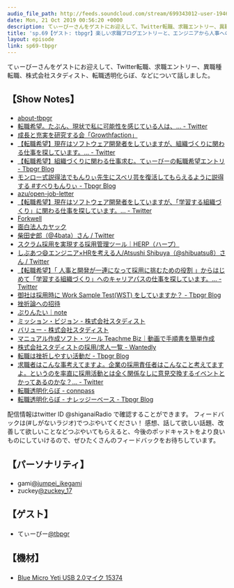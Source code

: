 ```yaml
---
audio_file_path: http://feeds.soundcloud.com/stream/699343012-user-194620696-sp69-tbpgr.mp3
date: Mon, 21 Oct 2019 00:56:20 +0000
description: てぃーびーさんをゲストにお迎えして、Twitter転職、求職エントリー、異職種転職、株式会社スタディスト、転職透明化らぼ、などについて話しました。
title: 'sp.69【ゲスト: tbpgr】楽しい求職ブログエントリーと、エンジニアから人事への中年異職種転職'
layout: episode
link: sp69-tbpgr
---
```


<p><span>てぃーびーさんをゲストにお迎えして、Twitter転職、求職エントリー、異職種転職、株式会社スタディスト、転職透明化らぼ、などについて話しました。</span></p>
<h2>
  <p>【Show Notes】</p>
</h2>
<ul>
  <li><a href="https://scrapbox.io/about-tbpgr/" target="_blank">about-tbpgr</a></li>
  <li><a href="https://twitter.com/tbpgr/status/1012642478929821696" target="_blank">転職希望。たぶん、現状で私に可能性を感じている人は、... - Twitter</a></li>
  <li><a href="https://note.mu/tbpgr/n/n65c0e68fb60f" target="_blank">成長と充実を研究する会「Growthfaction」</a></li>
  <li><a href="https://twitter.com/tbpgr/status/1054010505541517312?" target="_blank">【転職希望】現在はソフトウェア開発者をしていますが、組織づくりに関わる仕事を探しています。... - Twitter</a></li>
  <li><a href="http://tbpgr.hatenablog.com/entry/2018/10/21/230327" target="_blank">【転職希望】組織づくりに関わる仕事求む。てぃーびーの転職希望エントリ - Tbpgr Blog</a></li>
  <li><a href="http://tbpgr.hatenablog.com/entry/2018/10/12/183000" target="_blank">モンロー式説得法でもんりぃ先生にスベリ芸を復活してもらえるように説得する #すべりもんりぃ - Tbpgr Blog</a></li>
  <li><a href="https://azu.github.io/open-job-letter/" target="_blank">azu/open-job-letter</a></li>
  <li><a href="https://twitter.com/tbpgr/status/1098052220031885313" target="_blank">【転職希望】現在はソフトウェア開発者をしていますが、「学習する組織づくり」に関わる仕事を探しています。... - Twitter</a></li>
  <li><a href="https://forkwell.com/" target="_blank">Forkwell</a></li>
  <li><a href="https://www.kayac.com/" target="_blank">面白法人カヤック</a></li>
  <li><a href="https://twitter.com/4bata" target="_blank">柴田史郎（@4bata）さん / Twitter</a></li>
  <li><a href="https://herp.cloud/" target="_blank">スクラム採用を実現する採用管理ツール｜HERP（ハープ）</a></li>
  <li><a href="https://twitter.com/shibuatsu8" target="_blank">しぶあつ😄エンジニア×HRを考える人/Atsushi Shibuya（@shibuatsu8）さん / Twitter</a></li>
  <li><a href="https://twitter.com/tbpgr/status/1108287189056536576" target="_blank">【転職希望】「 人事と開発が一連になって採用に挑むための役割 」からはじめて「学習する組織づくり」へのキャリアパスの仕事を探しています。... - Twitter</a></li>
  <li><a href="http://tbpgr.hatenablog.com/entry/2019/01/29/083000" target="_blank">御社は採用時に Work Sample Test(WST) をしていますか？ - Tbpgr Blog</a></li>
  <li><a href="https://booth.pm/ja/items/1317801" target="_blank">挫折論への招待</a></li>
  <li><a href="https://note.mu/spacepro_be" target="_blank">ぷりんたい｜note</a></li>
  <li><a href="https://studist.jp/mission/" target="_blank">ミッション・ビジョン - 株式会社スタディスト</a></li>
  <li><a href="https://studist.jp/value/" target="_blank">バリュー - 株式会社スタディスト</a></li>
  <li><a href="https://biz.teachme.jp/" target="_blank">マニュアル作成ソフト・ツール Teachme Biz｜動画で手順書を簡単作成</a></li>
  <li><a href="https://www.wantedly.com/companies/studist/projects" target="_blank">株式会社スタディストの採用/求人一覧 - Wantedly</a></li>
  <li><a href="http://tbpgr.hatenablog.com/entry/2019/03/12/183000" target="_blank">転職は挫折しやすい活動だ - Tbpgr Blog</a></li>
  <li><a href="https://twitter.com/tbpgr/status/1112635764267876352" target="_blank">求職者はこんな事考えてますよ。企業の採用責任者はこんなこと考えてますよ。というのを率直に採用活動とは全く関係なしに意見交換するイベントとかってあるのかな？... - Twitter</a></li>
  <li><a href="https://rtlabo.connpass.com/" target="_blank">転職透明化らぼ - connpass</a></li>
  <li><a href="http://tbpgr.hatenablog.com/entry/2019/05/20/151839" target="_blank">転職透明化らぼ - ナレッジーベース - Tbpgr Blog</a></li>
</ul>
<p><span>
  配信情報はtwitter ID @shiganaiRadio で確認することができます。
  フィードバックは(#しがないラジオ)でつぶやいてください！
  感想、話して欲しい話題、改善して欲しいことなどつぶやいてもらえると、今後のポッドキャストをより良いものにしていけるので、ぜひたくさんのフィードバックをお待ちしています。
</span></p>
<h2>
  <p>【パーソナリティ】</p>
</h2>
<ul>
  <li>gami<a href="https://twitter.com/jumpei_ikegami" target="_blank">@jumpei_ikegami</a></li>
  <li>zuckey<a href="https://twitter.com/zuckey_17" target="_blank">@zuckey_17</a></li>
</ul>
<h2>
  <p>【ゲスト】</p>
</h2>
<ul>
  <li>てぃーびー<a href="https://twitter.com/tbpgr" target="_blank">@tbpgr</a></li>
</ul>
<h2>
  <p>【機材】</p>
</h2>
<ul>
  <li><a href="http://amzn.to/2tlkud3" target="_blank">Blue Micro Yeti USB 2.0マイク 15374</a></li>
</ul>
